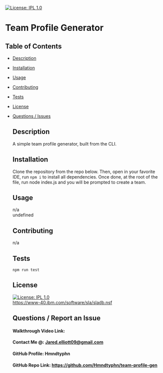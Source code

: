 [![License: IPL 1.0](https://img.shields.io/badge/License-IPL%201.0-blue.svg)](https://opensource.org/licenses/IPL-1.0)
  # Team Profile Generator
## Table of Contents 
* [Description](#Description)  <br>
* [Installation](#Installation)<br>
* [Usage](#Usage)<br>
* [Contributing](#Contributing)<br>
* [Tests](#Tests)<br>
* [License](#License)<br>
* [Questions / Issues](#Questions)<br>
  ## Description
  A simple team profile generator, built from the CLI.
  ## Installation
  Clone the repository from the repo below. Then, open in your favorite IDE, run `npm i` to install all dependencies. Once done, at the root of the file, run node index.js and you will be prompted to create a team.
  ## Usage
  n/a<br>
  undefined
  ## Contributing
  n/a <br>
  
  
  ## Tests
  `npm run test`
  
  ## License
  [![License: IPL 1.0](https://img.shields.io/badge/License-IPL%201.0-blue.svg)](https://opensource.org/licenses/IPL-1.0)
  <br>
  https://www-40.ibm.com/software/sla/sladb.nsf 
  ## Questions / Report an Issue

  #### Walkthrough Video Link: 
  #### Contact Me @: Jared.elliott09@gmail.com<br>
  #### GitHub Profile: Hmndtyphn
  #### GitHub Repo Link: https://github.com/Hmndtyphn/team-profile-gen

  
